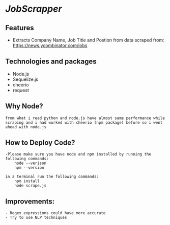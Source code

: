 # *JobScrapper*

## Features
   - Extracts Company Name, Job Title and Postion from data scraped from: https://news.ycombinator.com/jobs

## Technologies and packages
   - Node.js
   - Sequelize.js
   - cheerio
   - request

## Why Node?
    from what i read python and node.js have almost same performance while scraping and i had worked with cheerio (npm package) before so i went ahead with node.js

## How to Deploy Code?
    -Please make sure you have node and npm installed by running the following commands:
        node --verison
        npm --version
    
    in a terminal run the following commands:
        npm install
        node scrape.js

## Improvements:
    - Regex expressions could have more accurate
    - Try to use NLP techniques

